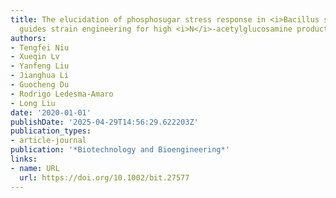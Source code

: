 ```yaml
---
title: The elucidation of phosphosugar stress response in <i>Bacillus subtilis</i>
  guides strain engineering for high <i>N</i>‐acetylglucosamine production
authors:
- Tengfei Niu
- Xueqin Lv
- Yanfeng Liu
- Jianghua Li
- Guocheng Du
- Rodrigo Ledesma‐Amaro
- Long Liu
date: '2020-01-01'
publishDate: '2025-04-29T14:56:29.622203Z'
publication_types:
- article-journal
publication: '*Biotechnology and Bioengineering*'
links:
- name: URL
  url: https://doi.org/10.1002/bit.27577
---
```

